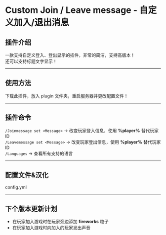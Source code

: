 # Custom Join / Leave message - 自定义加入/退出消息

## 插件介绍

一款支持自定义登入、登出显示的插件，非常的简洁，支持高版本！  
还可以支持标题文字显示！

---

## 使用方法

下载此插件，放入 plugin 文件夹，重启服务器并更改配置文件！

---

## 插件命令

`/Joinmessage set <Message>` -> 改变玩家登入信息，使用 **%player%** 替代玩家 ID  
`/Leavemessage set <Message>` -> 改变玩家登出信息，使用 **%player%** 替代玩家 ID  
`/Languages` -> 查看所有支持的语言

---

## 配置文件&汉化

config.yml

---

## 下个版本更新计划

- 在玩家加入游戏时在玩家旁边添加 **fireworks** 粒子
- 在玩家加入游戏时向加入的玩家发出声音
